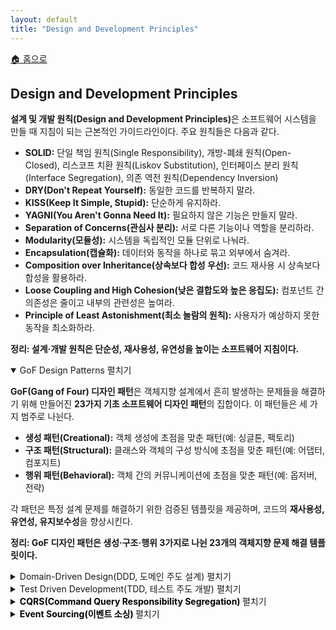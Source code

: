```yaml
---
layout: default
title: "Design and Development Principles"
---
```


<p class="breadcrumb"><a href="/cs_study/home.html">🏠 홈으로</a></p>

<section>
  <h2>Design and Development Principles</h2>
  <p><b>설계 및 개발 원칙(Design and Development Principles)</b>은 소프트웨어 시스템을 만들 때 지침이 되는 근본적인 가이드라인이다. 주요 원칙들은 다음과 같다.</p>
  <ul>
    <li><strong>SOLID:</strong> 단일 책임 원칙(Single Responsibility), 개방-폐쇄 원칙(Open-Closed), 리스코프 치환 원칙(Liskov Substitution), 인터페이스 분리 원칙(Interface Segregation), 의존 역전 원칙(Dependency Inversion)</li>
    <li><strong>DRY(Don't Repeat Yourself):</strong> 동일한 코드를 반복하지 말라.</li>
    <li><strong>KISS(Keep It Simple, Stupid):</strong> 단순하게 유지하라.</li>
    <li><strong>YAGNI(You Aren't Gonna Need It):</strong> 필요하지 않은 기능은 만들지 말라.</li>
    <li><strong>Separation of Concerns(관심사 분리):</strong> 서로 다른 기능이나 역할을 분리하라.</li>
    <li><strong>Modularity(모듈성):</strong> 시스템을 독립적인 모듈 단위로 나눠라.</li>
    <li><strong>Encapsulation(캡슐화):</strong> 데이터와 동작을 하나로 묶고 외부에서 숨겨라.</li>
    <li><strong>Composition over Inheritance(상속보다 합성 우선):</strong> 코드 재사용 시 상속보다 합성을 활용하라.</li>
    <li><strong>Loose Coupling and High Cohesion(낮은 결합도와 높은 응집도):</strong> 컴포넌트 간 의존성은 줄이고 내부의 관련성은 높여라.</li>
    <li><strong>Principle of Least Astonishment(최소 놀람의 원칙):</strong> 사용자가 예상하지 못한 동작을 최소화하라.</li>
  </ul>
  <p><strong>정리: 설계·개발 원칙은 단순성, 재사용성, 유연성을 높이는 소프트웨어 지침이다.</strong></p>
</section>

<!-- 설명 -->
<details open>
<summary><span class="accordion-title">GoF Design Patterns</span> <span class="indicator">펼치기</span></summary>
<div class="accordion-content">
  <p><b>GoF(Gang of Four) 디자인 패턴</b>은 객체지향 설계에서 흔히 발생하는 문제들을 해결하기 위해 만들어진 <b>23가지 기초 소프트웨어 디자인 패턴</b>의 집합이다. 이 패턴들은 세 가지 범주로 나뉜다.</p>
  <ul>
    <li><strong>생성 패턴(Creational):</strong> 객체 생성에 초점을 맞춘 패턴(예: 싱글톤, 팩토리)</li>
    <li><strong>구조 패턴(Structural):</strong> 클래스와 객체의 구성 방식에 초점을 맞춘 패턴(예: 어댑터, 컴포지트)</li>
    <li><strong>행위 패턴(Behavioral):</strong> 객체 간의 커뮤니케이션에 초점을 맞춘 패턴(예: 옵저버, 전략)</li>
  </ul>
  <p>각 패턴은 특정 설계 문제를 해결하기 위한 검증된 템플릿을 제공하며, 코드의 <b>재사용성, 유연성, 유지보수성</b>을 향상시킨다.</p>
  <p><strong>정리: GoF 디자인 패턴은 생성·구조·행위 3가지로 나뉜 23개의 객체지향 문제 해결 템플릿이다.</strong></p>

</div>
</details>

<!-- 설명 -->
<details>
<summary><span class="accordion-title">Domain-Driven Design(DDD, 도메인 주도 설계)</span> <span class="indicator">펼치기</span></summary>
<div class="accordion-content">
  <p><b>도메인 주도 설계</b>는 비즈니스 도메인에 대한 깊은 이해를 바탕으로 소프트웨어 시스템을 설계하는 개발 접근 방식이다. 이는 기술 전문가와 도메인 전문가가 긴밀히 협력하여 <b>공용 언어(Ubiquitous Language)</b>와 비즈니스의 핵심 개념 및 프로세스를 정확히 반영하는 모델을 함께 개발하는 것을 강조한다.</p>
  <p>DDD는 코드를 비즈니스 개념(경계 컨텍스트, Bounded Context)을 중심으로 조직화하고, 비즈니스 로직을 풍부하게 담은 도메인 모델을 사용하며, 도메인 로직을 인프라스트럭처 관심사와 분리하는 것을 권장한다. 대표적인 DDD 패턴으로는 <b>엔티티(Entity), 값 객체(Value Object), 애그리게이트(Aggregate), 리포지토리(Repository), 도메인 서비스(Domain Service)</b>가 있다.</p>
  <p>이 접근 방식의 목표는 <b>비즈니스 요구와 밀접하게 일치</b>하고, 변화하는 요구에도 진화할 수 있는 유지보수성과 유연성이 높은 소프트웨어 시스템을 만드는 것이다. 특히 DDD는 전통적인 CRUD 기반 아키텍처가 비즈니스의 세부 규칙과 뉘앙스를 포착하기 어려운 <b>복잡한 도메인</b>에서 큰 가치를 가진다.</p>
  <p><strong>정리: DDD는 비즈니스 도메인 이해를 중심으로 모델과 언어를 설계하는 복잡 도메인 해결 접근법이다.</strong></p>
  <!-- 가로선 추가 -->
  <hr>
  <ul>
    <li><strong>공용 언어(Ubiquitous Language):</strong> 개발자와 도메인 전문가가 공통으로 사용하는 언어로, 코드와 대화 속 용어를 일치시켜 오해를 줄이고 비즈니스 도메인을 정확히 표현한다.</li>
    <li><strong>인프라스트럭처 관심사(Infrastructure Concerns):</strong> DB, 네트워크, 메시징 같은 기술적 구현 세부사항을 가리키며, DDD에서는 도메인 로직과 분리하여 관리한다.</li>
    <li><strong>애그리게이트(Aggregate):</strong> 밀접하게 연관된 엔티티와 값 객체들을 하나로 묶은 일관성 있는 단위로, 항상 루트 엔티티(Aggregate Root)를 통해 접근·변경된다.</li>
  </ul>

</div>
</details>


<!-- 설명 -->
<details>
<summary><span class="accordion-title">Test Driven Development(TDD, 테스트 주도 개발) </span> <span class="indicator">펼치기</span></summary>
<div class="accordion-content">
  <p><b>테스트 주도 개발</b>은 소프트웨어 요구사항에 대한 테스트를 먼저 작성하고, 이 테스트가 통과할 수 있도록 소프트웨어를 개발하는 과정이다. 처음에는 테스트가 실패하지만, 요구사항을 충족하는 코드를 작성하면 테스트가 통과한다. 이후에는 코드를 리팩토링하거나 새로운 기능·요구사항에 대한 테스트를 작성하는 사이클을 반복한다.</p>
  <p>이론적으로 TDD는 소프트웨어가 <b>가장 단순한 형태로 요구사항을 충족하도록 보장</b>하며, 코드 결함을 예방하는 데 도움이 된다.</p>
  <p><strong>정리: TDD는 테스트를 먼저 작성하고, 이를 통과시키며 개발하는 사이클이다.</strong></p>

</div>
</details>


<!-- 설명 -->
<details>
<summary><span class="accordion-title" style="color: #000; font-weight: bold;">CQRS(Command Query Responsibility Segregation) </span> <span class="indicator">펼치기</span></summary>
<div class="accordion-content">
  <p><b>CQRS</b>는 데이터 저장소의 읽기와 쓰기 작업을 분리하는 아키텍처 패턴이다. 이 패턴에서 <b>Command(명령)</b>는 데이터 수정(생성, 갱신, 삭제)을 처리하고, <b>Query(조회)</b>는 데이터 조회를 처리한다.</p>
  <p>CQRS의 핵심 원칙은 많은 시스템(특히 복잡한 시스템)에서 <b>데이터 읽기 요구사항과 쓰기 요구사항이 크게 다르다</b>는 점이다. 이러한 관심사를 분리함으로써 CQRS는 읽기와 쓰기 측면을 독립적으로 확장, 최적화, 발전시킬 수 있도록 한다. 이는 성능, 확장성, 보안성을 향상시킬 수 있다.</p>
  <p>CQRS는 이벤트 소싱(Event Sourcing) 기반 시스템에서 자주 사용되며, <b>고성능·복잡한 도메인 애플리케이션</b>에서 특히 유용하다. 하지만 추가적인 복잡성을 도입하기 때문에 시스템의 특정 요구와 제약 조건에 따라 신중하게 적용해야 한다.</p>
  <p><strong>정리: CQRS는 읽기와 쓰기를 분리해 독립적 확장과 최적화를 가능하게 하는 패턴이다.</strong></p>

</div>
</details>


<!-- 설명 -->
<details>
<summary><span class="accordion-title" style="color: #000; font-weight: bold;">Event Sourcing(이벤트 소싱) </span> <span class="indicator">펼치기</span></summary>
<div class="accordion-content">
  <p><b>Event Sourcing</b>은 시스템의 상태를 시간이 지남에 따라 발생한 <b>이벤트들의 연속</b>으로 표현하는 설계 패턴이다. 이벤트 소싱 기반 시스템에서는 상태 변화가 이벤트로 기록되어 <b>이벤트 저장소(Event Store)</b>에 보관된다. 시스템의 현재 상태는 이 이벤트들을 재생(replay)하여 도출된다.</p>
  <p>이벤트 소싱의 주요 장점 중 하나는 시스템에서 발생한 모든 변경 사항에 대한 <b>명확하고 감사(audit) 가능한 기록</b>을 제공한다는 점이다. 이는 디버깅이나 시스템 진화 과정을 추적하는 데 유용하다.</p>
  <p>이벤트 소싱은 종종 <b>CQRS나 도메인 주도 설계(DDD)</b> 같은 다른 패턴과 결합되어, 복잡한 비즈니스 로직을 가진 시스템을 <b>확장 가능하고 반응성 있는 구조</b>로 만드는 데 활용된다. 또한 <b>되돌리기/다시 실행(Undo/Redo)</b> 기능이 필요한 시스템이나 외부 시스템과의 통합이 필요한 경우에도 유용하다.</p>
  <p><strong>정리: 이벤트 소싱은 이벤트 기록으로 상태를 관리해 추적성과 복잡 도메인 대응을 가능하게 한다.</strong></p>
  <!-- 가로선 추가 -->
  <hr>
  <ul>
    <li><strong>이벤트 저장소 (Event Store):</strong> 이벤트 소싱 시스템에서 발생한 모든 이벤트를 순차적으로 기록·보관하는 저장소로, 상태는 이 이벤트들을 재생하여 계산된다.</li>
    <li><strong>UNDO (되돌리기):</strong> 직전에 수행한 작업이나 변경을 취소하여 이전 상태로 되돌리는 기능</li>
      <ul><li>예: 문서 편집기에서 "Ctrl+Z"</li></ul>
    <li><strong>REDO (다시 실행):</strong> UNDO로 되돌린 작업을 다시 재적용하여 앞으로 되돌리는 기능</li>
      <ul><li>예: "Ctrl+Y" 또는 "Ctrl+Shift+Z"</li></ul>
  </ul>

</div>
</details>
